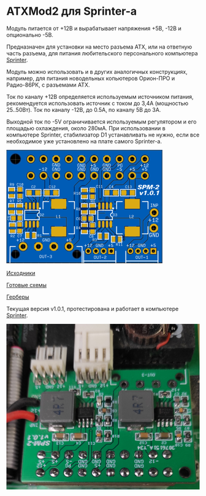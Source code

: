 ATXMod2 для Sprinter-а
======================

Модуль питается от +12В и вырабатывает напряжения +5В, -12В и опционально -5В.

Предназначен для установки на место разъема ATX, или на ответную часть разъема, для питания любительского персонального компьютера [Sprinter](https://sprinter.ru/).

Модуль можно использовать и в других аналогичных конструкциях, например, для питания новодельных копьютеров Орион-ПРО и Радио-86РК, с разъемами ATX.

Ток по каналу +12В  определяется используемым источником питания, рекомендуется использовать источник с током до 3,4А (мощностью 25..50Вт). Ток по каналу -12В, до 0.5А, по каналу 5В до 3А.

Выходной ток по -5V ограничивается используемым регулятором и его площадью охлаждения, около 280мА.
При использовании в компьютере Sprinter, стабилизатор D1 устанавливать не нужно, если все необходимое уже установлено на плате самого Sprinter-а.


![image](Export/render.png)

[Исходники](Sources)

[Готовые схемы](Export)

[Герберы](Gerber)


Текущая версия v1.0.1, протестирована и работает в компьютере [Sprinter](https://www.sprinter.ru).

![image](Export/SPM_v1.0.1.jpg)
